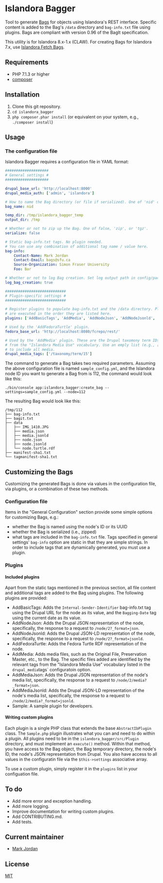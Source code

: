 # Islandora Bagger

Tool to generate [Bags](https://en.wikipedia.org/wiki/BagIt) for objects using Islandora's REST interface. Specific content is added to the Bag's `/data` directory and `bag-info.txt` file using plugins. Bags are compliant with version 0.96 of the BagIt specification.

This utility is for Islandora 8.x-1.x (CLAW). For creating Bags for Islandora 7.x, use [Islandora Fetch Bags](https://github.com/mjordan/islandora_fetch_bags).

## Requirements

* PHP 7.1.3 or higher
* [composer](https://getcomposer.org/)

## Installation

1. Clone this git repository.
1. `cd islandora_bagger`
1. `php composer.phar install` (or equivalent on your system, e.g., `./composer install`)

## Usage

### The configuration file

Islandora Bagger requires a configuration file in YAML format:

```yaml
####################
# General settings #
####################

drupal_base_url: 'http://localhost:8000'
drupal_media_auth: ['admin', 'islandora']

# How to name the Bag directory (or file if serialized). One of 'nid' or 'uuid'.
bag_name: nid

temp_dir: /tmp/islandora_bagger_temp
output_dir: /tmp

# Whether or not to zip up the Bag. One of false, 'zip', or 'tgz'.
serialize: false

# Static bag-info.txt tags. No plugin needed.
# You can use any combination of additional tag name / value here.
bag-info:
    Contact-Name: Mark Jordan
    Contact-Email: bags@sfu.ca
    Source-Organization: Simon Fraser University
    Foo: Bar

# Whether or not to log Bag creation. Set log output path in config/packages/{environment}/monolog.yaml.
log_bag_creation: true

############################
# Plugin-specific settings #
############################

# Register plugins to populate bag-info.txt and the /data directory. Plugins
# are executed in the order they are listed here.
plugins: ['AddBasicTags', 'AddMedia', 'AddNodeJson', 'AddNodeJsonld', 'AddMediaJson', 'AddMediaJsonld', 'AddFedoraTurtle']

# Used by the 'AddFedoraTurtle' plugin.
fedora_base_url: 'http://localhost:8080/fcrepo/rest/'

# Used by the 'AddMedia' plugin. These are the Drupal taxomony term IDs
# from the "Islandora Media Use" vocabulary. Use an emply list (e.g., [])
# to include all media.
drupal_media_tags: ['/taxonomy/term/15']
```

The command to generate a Bag takes two required parameters. Assuming the above configuration file is named `sample_config.yml`, and the Islandora node ID you want to generate a Bag from is 112, the command would look like this:

`./bin/console app:islandora_bagger:create_bag --settings=sample_config.yml --node=112`

The resulting Bag would look like this:

```
/tmp/112
├── bag-info.txt
├── bagit.txt
├── data
│   ├── IMG_1410.JPG
│   ├── media.json
│   ├── media.jsonld
│   ├── node.json
│   ├── node.jsonld
│   └── node.turtle.rdf
├── manifest-sha1.txt
└── tagmanifest-sha1.txt
```

## Customizing the Bags

Customizing the generated Bags is done via values in the configuration file, via plugins, or a combination of these two methods.

### Configuration file

Items in the "General Configuration" section provide some simple options for customizing Bags, e.g.:

* whether the Bag is named using the node's ID or its UUID
* whether the Bag is serialized (i.e., zipped)
* what tags are included in the `bag-info.txt` file. Tags specified in general settings' `bag-info` option are static in that they are simple strings. In order to include tags that are dynamically generated, you must use a plugin.

### Plugins

#### Included plugins

Apart from the static tags mentioned in the previous section, all file content and additional tags are added to the Bag using plugins. The following plugins are provided:

* AddBasicTags: Adds the `Internal-Sender-Identifier` bag-info.txt tag using the Drupal URL for the node as its value, and the `Bagging-Date` tag using the current date as its value.
* AddNodeJson: Adds the Drupal JSON representation of the node, specifically, the response to a request to `/node/2?_format=json`.
* AddNodeJsonld: Adds the Drupal JSON-LD representation of the node, specifically, the response to a request to `/node/2?_format=jsonld`.
* AddFedoraTurtle: Adds the Fedora Turtle RDF representation of the node.
* AddMedia: Adds media files, such as the Original File, Preservation Master, etc., to the Bag. The specific files added are identified by the relevant tags from the "Islandora Media Use" vocabulary listed in the `drupal_media`tags` configuratoin option.
* AddMediaJson: Adds the Drupal JSON representation of the node's media list, specifically, the response to a request to `/node/2/media?_format=json`.
* AddMediaJsonld: Adds the Drupal JSON-LD representation of the node's media list, specifically, the response to a request to `/node/2/media?_format=jsonld`.
* Sample: A sample plugin for developers.

#### Writing custom plugins

Each plugin is a single PHP class that extends the base `AbstractIbPlugin` class. The `Sample.php` plugin illustrates what you can and need to do within a plugin. All plugins need to be in the `islandora_bagger/src/Plugin` directory, and must implement an `execute()` method. Within that method, you have access to the Bag object, the Bag temporary directory, the node's ID, the node's JSON representation from Drupal. You also have access to all values in the configuratin file via the `$this->settings` associative array.

To use a custom plugin, simply register it in the `plugins` list in your configuation file.

## To do

* Add more error and exception handling.
* Add more logging.
* Improve documentation for writing custom plugins.
* Add CONTRIBUTING.md.
* Add tests.

## Current maintainer

* [Mark Jordan](https://github.com/mjordan)

## License

[MIT](https://opensource.org/licenses/MIT)
